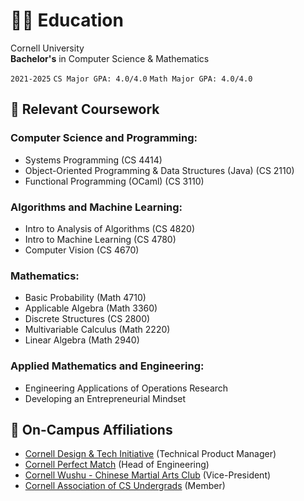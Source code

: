 # 👨‍🎓 Education

Cornell University<br> **Bachelor's** in Computer Science & Mathematics <br>

`2021-2025` `CS Major GPA: 4.0/4.0` `Math Major GPA: 4.0/4.0`

## 📑 Relevant Coursework

### Computer Science and Programming:

-   Systems Programming (CS 4414)
-   Object-Oriented Programming & Data Structures (Java) (CS 2110)
-   Functional Programming (OCaml) (CS 3110)

### Algorithms and Machine Learning:

-   Intro to Analysis of Algorithms (CS 4820)
-   Intro to Machine Learning (CS 4780)
-   Computer Vision (CS 4670)

### Mathematics:

-   Basic Probability (Math 4710)
-   Applicable Algebra (Math 3360)
-   Discrete Structures (CS 2800)
-   Multivariable Calculus (Math 2220)
-   Linear Algebra (Math 2940)

### Applied Mathematics and Engineering:

-   Engineering Applications of Operations Research
-   Developing an Entrepreneurial Mindset

## 📌 On-Campus Affiliations

-   [Cornell Design & Tech Initiative](https://www.cornelldti.org/) (Technical Product Manager)
-   [Cornell Perfect Match](https://perfectmatch.ai/) (Head of Engineering)
-   [Cornell Wushu - Chinese Martial Arts Club](https://cornellwushu.github.io/) (Vice-President)
-   [Cornell Association of CS Undergrads](#) (Member)
